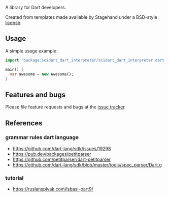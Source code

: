 A library for Dart developers.

Created from templates made available by Stagehand under a BSD-style
[license](https://github.com/dart-lang/stagehand/blob/master/LICENSE).

## Usage

A simple usage example:

```dart
import 'package:scidart_dart_interpreter/scidart_dart_interpreter.dart';

main() {
  var awesome = new Awesome();
}
```

## Features and bugs

Please file feature requests and bugs at the [issue tracker][tracker].

[tracker]: http://example.com/issues/replaceme

## References
### grammar rules dart language
- https://github.com/dart-lang/sdk/issues/19298
- https://pub.dev/packages/petitparser
- https://github.com/petitparser/dart-petitparser
- https://github.com/dart-lang/sdk/blob/master/tools/spec_parser/Dart.g

### tutorial
- https://ruslanspivak.com/lsbasi-part9/